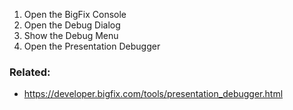 
1. Open the BigFix Console
1. Open the Debug Dialog
1. Show the Debug Menu
1. Open the Presentation Debugger

### Related:

- https://developer.bigfix.com/tools/presentation_debugger.html
